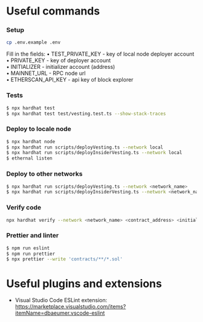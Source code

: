# Useful commands
### Setup
```sh
cp .env.example .env
```
Fill in the fields: 
• TEST_PRIVATE_KEY - key of local node deployer account  
• PRIVATE_KEY - key of deployer account  
• INITIALIZER - initializer account (address)  
• MAINNET_URL - RPC node url  
• ETHERSCAN_API_KEY - api key of block explorer  

### Tests

```sh
$ npx hardhat test
$ npx hardhat test test/vesting.test.ts --show-stack-traces
```

### Deploy to locale node

```sh
$ npx hardhat node
$ npx hardhat run scripts/deployVesting.ts --network local
$ npx hardhat run scripts/deployInsiderVesting.ts --network local
$ ethernal listen
```

### Deploy to other networks

```sh
$ npx hardhat run scripts/deployVesting.ts --network <network_name>
$ npx hardhat run scripts/deployInsiderVesting.ts --network <network_name>
```

### Verify code
```sh
npx hardhat verify --network <network_name> <contract_address> <initializer_address>
```

### Prettier and linter

```sh
$ npm run eslint
$ npm run prettier
$ npx prettier --write 'contracts/**/*.sol'
```

# Useful plugins and extensions

* Visual Studio Code ESLint extension: https://marketplace.visualstudio.com/items?itemName=dbaeumer.vscode-eslint
